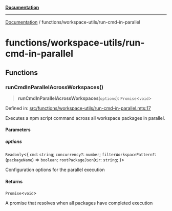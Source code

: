 [**Documentation**](../../README.md)

---

[Documentation](../../README.md) / functions/workspace-utils/run-cmd-in-parallel

# functions/workspace-utils/run-cmd-in-parallel

## Functions

### runCmdInParallelAcrossWorkspaces()

> **runCmdInParallelAcrossWorkspaces**(`options`): `Promise`\<`void`\>

Defined in: [src/functions/workspace-utils/run-cmd-in-parallel.mts:17](https://github.com/noshiro-pf/ts-repo-utils/blob/main/src/functions/workspace-utils/run-cmd-in-parallel.mts#L17)

Executes a npm script command across all workspace packages in parallel.

#### Parameters

##### options

`Readonly`\<\{ `cmd`: `string`; `concurrency?`: `number`; `filterWorkspacePattern?`: (`packageName`) => `boolean`; `rootPackageJsonDir`: `string`; \}\>

Configuration options for the parallel execution

#### Returns

`Promise`\<`void`\>

A promise that resolves when all packages have completed execution
